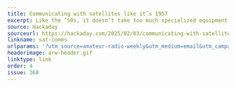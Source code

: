 ```yaml
---
title: Communicating with satellites like it’s 1957
excerpt: Like the ’50s, it doesn’t take too much specialized equipment to communicate with satellites.
source: Hackaday
sourceurl: https://hackaday.com/2025/02/03/communicating-with-satellites-like-its-1957/
linkname: sat-comms
urlparams: '?utm_source=amateur-radio-weekly&utm_medium=email&utm_campaign=newsletter'
headerimage: arw-header.gif
linktype: link
order: 4
issue: 368
---
```

